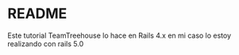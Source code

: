 # README

Este tutorial TeamTreehouse lo hace en Rails 4.x en mi caso lo estoy realizando
con rails 5.0 